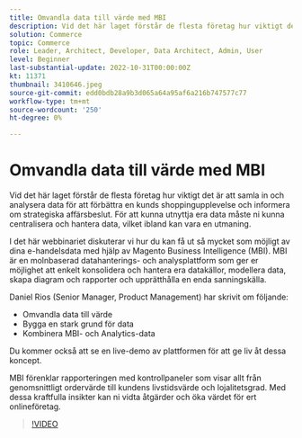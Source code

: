 ```yaml
---
title: Omvandla data till värde med MBI
description: Vid det här laget förstår de flesta företag hur viktigt det är att samla in och analysera data för att förbättra en kunds shoppingupplevelse och informera om strategiska affärsbeslut. För att kunna utnyttja era data måste ni kunna centralisera och hantera data, vilket ibland kan vara en utmaning.
solution: Commerce
topic: Commerce
role: Leader, Architect, Developer, Data Architect, Admin, User
level: Beginner
last-substantial-update: 2022-10-31T00:00:00Z
kt: 11371
thumbnail: 3410646.jpeg
source-git-commit: edd0bdb28a9b3d065a64a95af6a216b747577c77
workflow-type: tm+mt
source-wordcount: '250'
ht-degree: 0%

---
```


# Omvandla data till värde med MBI

Vid det här laget förstår de flesta företag hur viktigt det är att samla in och analysera data för att förbättra en kunds shoppingupplevelse och informera om strategiska affärsbeslut. För att kunna utnyttja era data måste ni kunna centralisera och hantera data, vilket ibland kan vara en utmaning.

I det här webbinariet diskuterar vi hur du kan få ut så mycket som möjligt av dina e-handelsdata med hjälp av Magento Business Intelligence (MBI). MBI är en molnbaserad datahanterings- och analysplattform som ger er möjlighet att enkelt konsolidera och hantera era datakällor, modellera data, skapa diagram och rapporter och upprätthålla en enda sanningskälla.

Daniel Rios (Senior Manager, Product Management) har skrivit om följande:

* Omvandla data till värde
* Bygga en stark grund för data
* Kombinera MBI- och Analytics-data

Du kommer också att se en live-demo av plattformen för att ge liv åt dessa koncept.

MBI förenklar rapporteringen med kontrollpaneler som visar allt från genomsnittligt ordervärde till kundens livstidsvärde och lojalitetsgrad. Med dessa kraftfulla insikter kan ni vidta åtgärder och öka värdet för ert onlineföretag.

>[!VIDEO](https://video.tv.adobe.com/v/3410646/?quality=12&learn=on)
